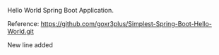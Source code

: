 
Hello World Spring Boot Application.

Reference: https://github.com/goxr3plus/Simplest-Spring-Boot-Hello-World.git

New line added
